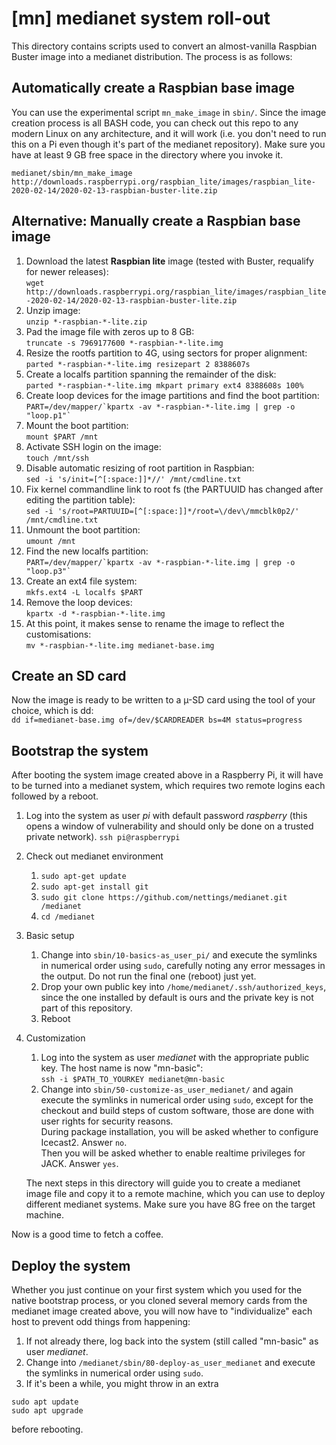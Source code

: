 # [mn] medianet system roll-out

This directory contains scripts used to convert an almost-vanilla Raspbian
Buster image into a medianet distribution. The process is as follows:

## Automatically create a Raspbian base image
You can use the experimental script ```mn_make_image``` in ```sbin/```. Since the image creation process is all BASH code, you can check out this repo to any modern Linux on any architecture, and it will work (i.e. you don't need to run this on a Pi even though it's part of the medianet repository). Make sure you have at least 9 GB free space in the directory where you invoke it.
```
medianet/sbin/mn_make_image http://downloads.raspberrypi.org/raspbian_lite/images/raspbian_lite-2020-02-14/2020-02-13-raspbian-buster-lite.zip
```

## Alternative: Manually create a Raspbian base image
1. Download the latest **Raspbian lite** image (tested with Buster, requalify for newer releases):  
```wget http://downloads.raspberrypi.org/raspbian_lite/images/raspbian_lite-2020-02-14/2020-02-13-raspbian-buster-lite.zip```
1. Unzip image:  
```unzip *-raspbian-*-lite.zip```
1. Pad the image file with zeros up to 8 GB:  
```truncate -s 7969177600 *-raspbian-*-lite.img```
1. Resize the rootfs partition to 4G, using sectors for proper alignment:  
```parted *-raspbian-*-lite.img resizepart 2 8388607s```
1. Create a localfs partition spanning the remainder of the disk:  
```parted *-raspbian-*-lite.img mkpart primary ext4 8388608s 100%```
1. Create loop devices for the image partitions and find the boot partition:  
```PART=/dev/mapper/`kpartx -av *-raspbian-*-lite.img | grep -o "loop.p1"` ```
1. Mount the boot partition:  
```mount $PART /mnt```
1. Activate SSH login on the image:   
```touch /mnt/ssh```
1. Disable automatic resizing of root partition in Raspbian:  
```sed -i 's/init=[^[:space:]]*//' /mnt/cmdline.txt```
1. Fix kernel commandline link to root fs (the PARTUUID has changed after editing the partition table):  
```sed -i 's/root=PARTUUID=[^[:space:]]*/root=\/dev\/mmcblk0p2/' /mnt/cmdline.txt```
1. Unmount the boot partition:  
```umount /mnt```
1. Find the new localfs partition:  
```PART=/dev/mapper/`kpartx -av *-raspbian-*-lite.img | grep -o "loop.p3"` ```
1. Create an ext4 file system:  
```mkfs.ext4 -L localfs $PART```
1. Remove the loop devices:  
```kpartx -d *-raspbian-*-lite.img```
1. At this point, it makes sense to rename the image to reflect the customisations:  
```mv *-raspbian-*-lite.img medianet-base.img```

## Create an SD card
Now the image is ready to be written to a µ-SD card using the tool of your choice, which is dd:  
```dd if=medianet-base.img of=/dev/$CARDREADER bs=4M status=progress```

## Bootstrap the system
After booting the system image created above in a Raspberry Pi, it will have
to be turned into a medianet system, which requires two remote logins each
followed by a reboot.

1. Log into the system as user *pi* with default password *raspberry* (this opens a window of vulnerability and should only be done on a trusted private network).
```ssh pi@raspberrypi```
1. Check out medianet environment
   1. ```sudo apt-get update```
   1. ```sudo apt-get install git```
   1. ```sudo git clone https://github.com/nettings/medianet.git /medianet```
   1. ```cd /medianet```
1. Basic setup
   1. Change into ```sbin/10-basics-as_user_pi/``` and execute the symlinks in numerical order using ```sudo```, carefully noting any error messages in the output. Do not run the final one (reboot) just yet.
   1. Drop your own public key into ```/home/medianet/.ssh/authorized_keys```, since the one installed by default is ours and the private key is not part of this repository.
   1. Reboot
1. Customization
   1. Log into the system as user *medianet* with the appropriate public key. The host name is now "mn-basic":  
   ```ssh -i $PATH_TO_YOURKEY medianet@mn-basic```
   1. Change into ```sbin/50-customize-as_user_medianet/``` and again execute the symlinks in numerical order using ```sudo```, except for the checkout and build steps of custom software, those are done with user rights for security reasons.  
   During package installation, you will be asked whether to configure Icecast2. Answer ```no```.  
   Then you will be asked whether to enable realtime privileges for JACK. Answer ```yes```.

   The next steps in this directory will guide you to create a medianet image
file and copy it to a remote machine, which you can use to deploy different
medianet systems. Make sure you have 8G free on the target machine.

Now is a good time to fetch a coffee.

## Deploy the system
Whether you just continue on your first system which you used for the native
bootstrap process, or you cloned several memory cards from the medianet
image created above, you will now have to "individualize" each host to
prevent odd things from happening:

   1. If not already there, log back into the system (still called "mn-basic" as user *medianet*.
   1. Change into ```/medianet/sbin/80-deploy-as_user_medianet``` and execute the symlinks in numerical order using ```sudo```.
   1. If it's been a while, you might throw in an extra  
   ```
   sudo apt update
   sudo apt upgrade
   ```
   before rebooting.
